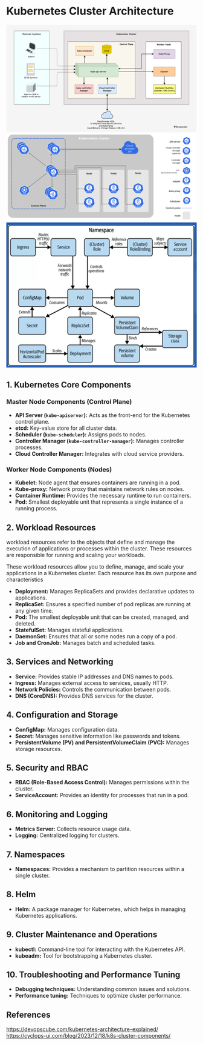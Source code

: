 # Kubernetes Cluster Architecture

![alt text](images/k8s-architecture.drawio-1.png)
![alt text](images/k8s-arch.png)
![alt text](images/pods-relations.png)

## **1. Kubernetes Core Components**

### Master Node Components (Control Plane)

- **API Server (`kube-apiserver`):** Acts as the front-end for the Kubernetes control plane.
- **etcd:** Key-value store for all cluster data.
- **Scheduler (`kube-scheduler`):** Assigns pods to nodes.
- **Controller Manager (`kube-controller-manager`):** Manages controller processes.
- **Cloud Controller Manager:** Integrates with cloud service providers.

### Worker Node Components (Nodes)

- **Kubelet:** Node agent that ensures containers are running in a pod.
- **Kube-proxy:** Network proxy that maintains network rules on nodes.
- **Container Runtime:** Provides the necessary runtime to run containers.
- **Pod:** Smallest deployable unit that represents a single instance of a running process.

## **2. Workload Resources**

workload resources refer to the objects that define and manage the execution of applications or processes within the cluster. These resources are responsible for running and scaling your workloads.

These workload resources allow you to define, manage, and scale your applications in a Kubernetes cluster. Each resource has its own purpose and characteristics

- **Deployment:** Manages ReplicaSets and provides declarative updates to applications.
- **ReplicaSet:** Ensures a specified number of pod replicas are running at any given time.
- **Pod:** The smallest deployable unit that can be created, managed, and deleted.
- **StatefulSet:** Manages stateful applications.
- **DaemonSet:** Ensures that all or some nodes run a copy of a pod.
- **Job and CronJob:** Manages batch and scheduled tasks.

## **3. Services and Networking**

- **Service:** Provides stable IP addresses and DNS names to pods.
- **Ingress:** Manages external access to services, usually HTTP.
- **Network Policies:** Controls the communication between pods.
- **DNS (CoreDNS):** Provides DNS services for the cluster.

## **4. Configuration and Storage**

- **ConfigMap:** Manages configuration data.
- **Secret:** Manages sensitive information like passwords and tokens.
- **PersistentVolume (PV) and PersistentVolumeClaim (PVC):** Manages storage resources.

## **5. Security and RBAC**

- **RBAC (Role-Based Access Control):** Manages permissions within the cluster.
- **ServiceAccount:** Provides an identity for processes that run in a pod.

## **6. Monitoring and Logging**

- **Metrics Server:** Collects resource usage data.
- **Logging:** Centralized logging for clusters.

## **7. Namespaces**

- **Namespaces:** Provides a mechanism to partition resources within a single cluster.

## **8. Helm**

- **Helm:** A package manager for Kubernetes, which helps in managing Kubernetes applications.

## **9. Cluster Maintenance and Operations**

- **kubectl:** Command-line tool for interacting with the Kubernetes API.
- **kubeadm:** Tool for bootstrapping a Kubernetes cluster.

## **10. Troubleshooting and Performance Tuning**

- **Debugging techniques:** Understanding common issues and solutions.
- **Performance tuning:** Techniques to optimize cluster performance.

## References

<https://devopscube.com/kubernetes-architecture-explained/>
<https://cyclops-ui.com/blog/2023/12/18/k8s-cluster-components/>

